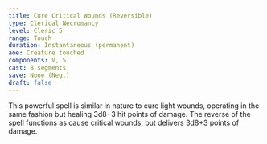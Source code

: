 ```yaml
---
title: Cure Critical Wounds (Reversible)
type: Clerical Necromancy
level: Cleric 5
range: Touch
duration: Instantaneous (permanent)
aoe: Creature touched
components: V, S
cast: 8 segments
save: None (Neg.)
draft: false
---
```


This powerful spell is similar in nature to cure light wounds, operating in the same fashion but healing 3d8+3 hit points of damage. The reverse of the spell functions as cause critical wounds, but delivers 3d8+3 points of damage.
